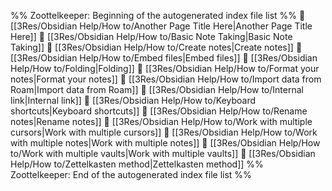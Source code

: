 %% Zoottelkeeper: Beginning of the autogenerated index file list  %%
📄 [[3Res/Obsidian Help/How to/Another Page Title Here|Another Page Title Here]]
📄 [[3Res/Obsidian Help/How to/Basic Note Taking|Basic Note Taking]]
📄 [[3Res/Obsidian Help/How to/Create notes|Create notes]]
📄 [[3Res/Obsidian Help/How to/Embed files|Embed files]]
📄 [[3Res/Obsidian Help/How to/Folding|Folding]]
📄 [[3Res/Obsidian Help/How to/Format your notes|Format your notes]]
📄 [[3Res/Obsidian Help/How to/Import data from Roam|Import data from Roam]]
📄 [[3Res/Obsidian Help/How to/Internal link|Internal link]]
📄 [[3Res/Obsidian Help/How to/Keyboard shortcuts|Keyboard shortcuts]]
📄 [[3Res/Obsidian Help/How to/Rename notes|Rename notes]]
📄 [[3Res/Obsidian Help/How to/Work with multiple cursors|Work with multiple cursors]]
📄 [[3Res/Obsidian Help/How to/Work with multiple notes|Work with multiple notes]]
📄 [[3Res/Obsidian Help/How to/Work with multiple vaults|Work with multiple vaults]]
📄 [[3Res/Obsidian Help/How to/Zettelkasten method|Zettelkasten method]]
%% Zoottelkeeper: End of the autogenerated index file list  %%
